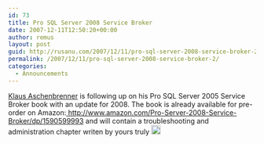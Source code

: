 ```yaml
---
id: 73
title: Pro SQL Server 2008 Service Broker
date: 2007-12-11T12:50:20+00:00
author: remus
layout: post
guid: http://rusanu.com/2007/12/11/pro-sql-server-2008-service-broker-2/
permalink: /2007/12/11/pro-sql-server-2008-service-broker-2/
categories:
  - Announcements
---
```

<span id="_ctl0_MainContent_PostFlatView"></span> <span><a href="http://www.csharp.at/blog/PermaLink,guid,9df5c76f-5392-4e62-b540-94f65baa25ef.aspx" target="_blank">Klaus Aschenbrenner</a> is following up on his Pro SQL Server 2005 Service Broker book with an update for 2008. The book is already available for pre-order on Amazon:<a href="http://www.amazon.com/Pro-Server-2008-Service-Broker/dp/1590599993/ref=sr_1_3?ie=UTF8&s=books&qid=1197305189&sr=8-3" title="http://www.amazon.com/Pro-Server-2008-Service-Broker/dp/1590599993/ref=sr_1_3?ie=UTF8&s=books&qid=1197305189&sr=8-3"> http://www.amazon.com/Pro-Server-2008-Service-Broker/dp/1590599993</a> and will contain a troubleshooting and administration chapter writen by yours truly <img src="http://forums.microsoft.com/MSDN/emoticons/emotion-1.gif" alt="Smile" height="19" width="19" /></span>